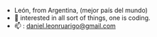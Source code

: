 -  León, from Argentina, (mejor país del mundo)
- 👀 interested in all sort of things, one is coding.
- 📫 : daniel.leonruarigo@gmail.com
